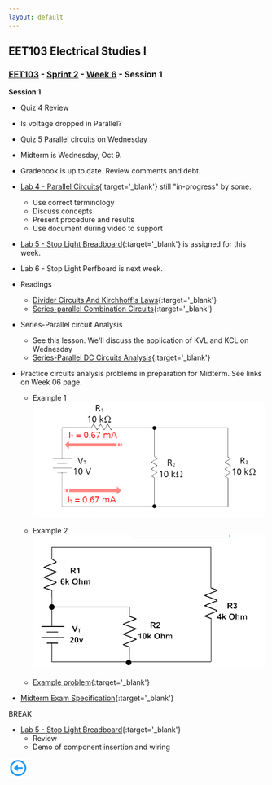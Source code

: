 ```yaml
---
layout: default
---
```


## EET103 Electrical Studies I

### [EET103](../../../) - [Sprint 2](../../) - [Week 6](../) - Session 1

**Session 1**
- Quiz 4 Review
- Is voltage dropped in Parallel?
- Quiz 5 Parallel circuits on Wednesday
- Midterm is Wednesday, Oct 9.
- Gradebook is up to date. Review comments and debt.
- [Lab 4 - Parallel Circuits](../../labs/l04_parallel_circuits/){:target='_blank'} still "in-progress" by some. 
    - Use correct terminology
    - Discuss concepts
    - Present procedure and results
    - Use document during video to support
- [Lab 5 - Stop Light Breadboard](../../../labs/l05_stop_light_breadboard/index.md){:target='_blank'} is assigned for this week. 
- Lab 6 - Stop Light Perfboard is next week.
- Readings
    - [Divider Circuits And Kirchhoff's Laws](https://www.allaboutcircuits.com/textbook/direct-current/chpt-6/voltage-divider-circuits/){:target='_blank'}
    - [Series-parallel Combination Circuits](https://www.allaboutcircuits.com/textbook/direct-current/chpt-7/what-is-a-series-parallel-circuit/){:target='_blank'}

- Series-Parallel circuit Analysis
    - See this lesson. We'll discuss the application of KVL and KCL on Wednesday
    - [Series-Parallel DC Circuits Analysis](https://www.wisc-online.com/learn/technical/electronics-dc/dce10504/series-parallel-dc-circuits-analysis){:target='_blank'}
- Practice circuits analysis problems in preparation for Midterm. See links on Week 06 page.
    - Example 1
![alt text](series-parallel_1.png)
    - Example 2
    ![alt text](series-parallel_2.png)

    - [Example problem](https://www.wisc-online.com/learn/technical/electronics-dc/dce11404/series-parallel-circuit-analysis-practice-pro){:target='_blank'}


- [Midterm Exam Specification](../midterm_exam_spec.md){:target='_blank'}

BREAK

- [Lab 5 - Stop Light Breadboard](../../../labs/l05_stop_light_breadboard/index.md){:target='_blank'} 
    - Review
    - Demo of component insertion and wiring
       
[![back button](../../../back_button.png)](../)